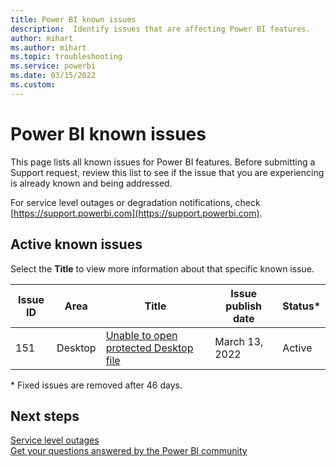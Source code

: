 ```yaml
---
title: Power BI known issues
description:  Identify issues that are affecting Power BI features. 
author: mihart
ms.author: mihart
ms.topic: troubleshooting    
ms.service: powerbi
ms.date: 03/15/2022  
ms.custom:  
---
```



# Power BI known issues

This page lists all known issues for Power BI features. Before submitting a Support request, review this list to see if the issue that you are experiencing is already known and being addressed.

For service level outages or degradation notifications, check [https://support.powerbi.com](https://support.powerbi.com).  

## Active known issues

Select the **Title** to view more information about that specific known issue.

|Issue ID  |Area  |Title  |Issue publish date | Status*  |
|---------|---------|---------|---------|--------|
|  151   |  Desktop        |  [Unable to open protected Desktop file](known-issue-unable-open-protected-desktop-file.md)     |  March 13, 2022        |  Active |


\* Fixed issues are removed after 46 days.

## Next steps

[Service level outages](https://support.powerbi.com)    
[Get your questions answered by the Power BI community](https://community.powerbi.com)